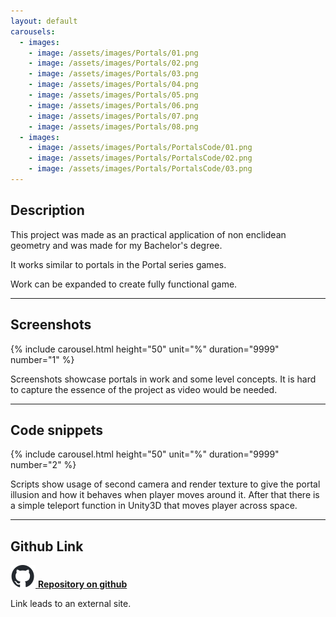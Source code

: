 ```yaml
---
layout: default
carousels:
  - images: 
    - image: /assets/images/Portals/01.png
    - image: /assets/images/Portals/02.png
    - image: /assets/images/Portals/03.png
    - image: /assets/images/Portals/04.png
    - image: /assets/images/Portals/05.png
    - image: /assets/images/Portals/06.png
    - image: /assets/images/Portals/07.png
    - image: /assets/images/Portals/08.png
  - images: 
    - image: /assets/images/Portals/PortalsCode/01.png
    - image: /assets/images/Portals/PortalsCode/02.png
    - image: /assets/images/Portals/PortalsCode/03.png
---
```

<!-- -->

## Description

This project was made as an practical application of non enclidean geometry and was made for my Bachelor's degree.

It works similar to portals in the Portal series games.

Work can be expanded to create fully functional game.

* * *

## Screenshots
  
{% include carousel.html height="50" unit="%" duration="9999" number="1" %}
  
Screenshots showcase portals in work and some level concepts. It is hard to capture the essence of the project as video would be needed.

* * *

## Code snippets

{% include carousel.html height="50" unit="%" duration="9999" number="2" %}

Scripts show usage of second camera and render texture to give the portal illusion and how it behaves when player moves around it. After that there is a simple teleport function in Unity3D that moves player across space.

* * *

## Github Link
[![GithubLogo](/assets/images/github-icon.svg) **Repository on github**](https://github.com/Yagami19/Licencjat)

Link leads to an external site.